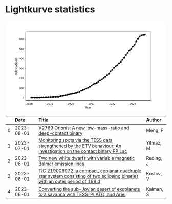 
<h1>Lightkurve statistics</h1>
  
![publications](lightkurve-publications.png)  
  
|    | Date       | Title                                                                                                                                                                                         | Author    |
|---:|:-----------|:----------------------------------------------------------------------------------------------------------------------------------------------------------------------------------------------|:----------|
|  0 | 2023-08-01 | [V2769 Orionis: A new low-mass-ratio and deep-contact binary](https://ui.adsabs.harvard.edu/abs/2023NewA..10202034M/abstract)                                                                 | Meng, F   |
|  1 | 2023-07-01 | [Monitoring spots via the TESS data strengthened by the ETV behaviour: An investigation on the contact binary PP Lac](https://ui.adsabs.harvard.edu/abs/2023NewA..10102022Y/abstract)         | Yilmaz, M |
|  2 | 2023-06-01 | [Two new white dwarfs with variable magnetic Balmer emission lines](https://ui.adsabs.harvard.edu/abs/2023MNRAS.522..693R/abstract)                                                           | Reding, J |
|  3 | 2023-06-01 | [TIC 219006972: a compact, coplanar quadruple star system consisting of two eclipsing binaries with an outer period of 168 d](https://ui.adsabs.harvard.edu/abs/2023MNRAS.522...90K/abstract) | Kostov, V |
|  4 | 2023-06-01 | [Converting the sub-Jovian desert of exoplanets to a savanna with TESS, PLATO, and Ariel](https://ui.adsabs.harvard.edu/abs/2023MNRAS.522..488K/abstract)                                     | Kalman, S |
